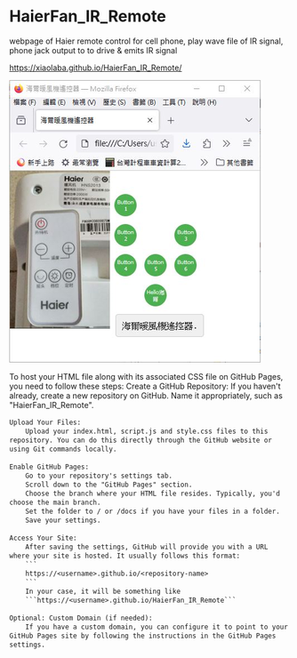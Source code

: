# HaierFan_IR_Remote
webpage of Haier remote control for cell phone, play wave file of IR signal, phone jack output to to drive &amp; emits IR signal  

https://xiaolaba.github.io/HaierFan_IR_Remote/

![website_outline.JPG](website_outline.JPG)  




To host your HTML file along with its associated CSS file on GitHub Pages, you need to follow these steps:
    Create a GitHub Repository:
        If you haven't already, create a new repository on GitHub.
        Name it appropriately, such as "HaierFan_IR_Remote".

    Upload Your Files:
        Upload your index.html, script.js and style.css files to this repository. You can do this directly through the GitHub website or using Git commands locally.

    Enable GitHub Pages:
        Go to your repository's settings tab.
        Scroll down to the "GitHub Pages" section.
        Choose the branch where your HTML file resides. Typically, you'd choose the main branch.
        Set the folder to / or /docs if you have your files in a folder.
        Save your settings.

    Access Your Site:
        After saving the settings, GitHub will provide you with a URL where your site is hosted. It usually follows this format: 
        ```
        https://<username>.github.io/<repository-name>
        ```
        In your case, it will be something like 
        ```https://<username>.github.io/HaierFan_IR_Remote```

    Optional: Custom Domain (if needed):
        If you have a custom domain, you can configure it to point to your GitHub Pages site by following the instructions in the GitHub Pages settings.
